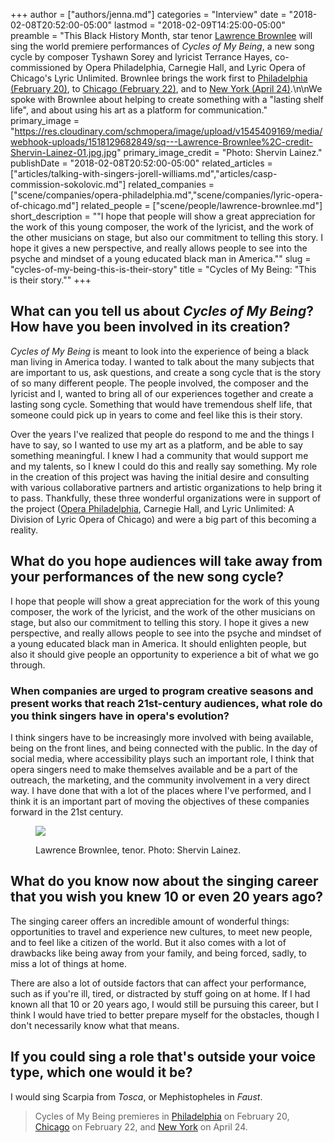 +++
author = ["authors/jenna.md"]
categories = "Interview"
date = "2018-02-08T20:52:00-05:00"
lastmod = "2018-02-09T14:25:00-05:00"
preamble = "This Black History Month, star tenor [Lawrence Brownlee](/scene/people/lawrence-brownlee/) will sing the world premiere performances of *Cycles of My Being*, a new song cycle by composer Tyshawn Sorey and lyricist Terrance Hayes, co-commissioned by Opera Philadelphia, Carnegie Hall, and Lyric Opera of Chicago's Lyric Unlimited. Brownlee brings the work first to [Philadelphia (February 20)](https://www.operaphila.org/whats-on/events/recitals/2018/cycles-of-my-being/), to [Chicago (February 22)](https://www.lyricopera.org/cyclesofmybeing?gclid=EAIaIQobChMIjtKBoLSX2QIVzrXACh1UqgYFEAAYASAAEgLfHvD_BwE), and to [New York (April 24)](https://www.carnegiehall.org/Calendar/2018/04/24/LAWRENCE-BROWNLEE-MYRA-HUANG-0730PM).\n\nWe spoke with Brownlee about helping to create something with a \"lasting shelf life\", and about using his art as a platform for communication."
primary_image = "https://res.cloudinary.com/schmopera/image/upload/v1545409169/media/webhook-uploads/1518129682849/sq---Lawrence-Brownlee%2C-credit-Shervin-Lainez-01.jpg.jpg"
primary_image_credit = "Photo: Shervin Lainez."
publishDate = "2018-02-08T20:52:00-05:00"
related_articles = ["articles/talking-with-singers-jorell-williams.md","articles/casp-commission-sokolovic.md"]
related_companies = ["scene/companies/opera-philadelphia.md","scene/companies/lyric-opera-of-chicago.md"]
related_people = ["scene/people/lawrence-brownlee.md"]
short_description = "&quot;I hope that people will show a great appreciation for the work of this young composer, the work of the lyricist, and the work of the other musicians on stage, but also our commitment to telling this story. I hope it gives a new perspective, and really allows people to see into the psyche and mindset of a young educated black man in America.&quot;"
slug = "cycles-of-my-being-this-is-their-story"
title = "Cycles of My Being: &quot;This is their story.&quot;"
+++

## What can you tell us about *Cycles of My Being*? How have you been involved in its creation?
 
*Cycles of My Being* is meant to look into the experience of being a black man living in America today. I wanted to talk about the many subjects that are important to us, ask questions, and create a song cycle that is the story of so many different people. The people involved, the composer and the lyricist and I, wanted to bring all of our experiences together and create a lasting song cycle. Something that would have tremendous shelf life, that someone could pick up in years to come and feel like this is their story.
 
Over the years I've realized that people do respond to me and the things I have to say, so I wanted to use my art as a platform, and be able to say something meaningful. I knew I had a community that would support me and my talents, so I knew I could do this and really say something. My role in the creation of this project was having the initial desire and consulting with various collaborative partners and artistic organizations to help bring it to pass. Thankfully, these three wonderful organizations were in support of the project ([Opera Philadelphia](/scene/people/opera-philadelphia/), Carnegie Hall, and Lyric Unlimited: A Division of Lyric Opera of Chicago) and were a big part of this becoming a reality.
 
## What do you hope audiences will take away from your performances of the new song cycle?
 
I hope that people will show a great appreciation for the work of this young composer, the work of the lyricist, and the work of the other musicians on stage, but also our commitment to telling this story. I hope it gives a new perspective, and really allows people to see into the psyche and mindset of a young educated black man in America. It should enlighten people, but also it should give people an opportunity to experience a bit of what we go through.

### When companies are urged to program creative seasons and present works that reach 21st-century audiences, what role do you think singers have in opera's evolution?
 
I think singers have to be increasingly more involved with being available, being on the front lines, and being connected with the public. In the day of social media, where accessibility plays such an important role, I think that opera singers need to make themselves available and be a part of the outreach, the marketing, and the community involvement in a very direct way. I have done that with a lot of the places where I've performed, and I think it is an important part of moving the objectives of these companies forward in the 21st century.

<figure data-type="image">

![](https://res.cloudinary.com/schmopera/image/upload/v1545409169/media/webhook-uploads/1518129891218/Lawrence-Brownlee%2C-credit-Shervin-Lainez-04.jpg.jpg)
<figcaption>Lawrence Brownlee, tenor. Photo: Shervin Lainez.</figcaption>
</figure>

## What do you know now about the singing career that you wish you knew 10 or even 20 years ago?

The singing career offers an incredible amount of wonderful things: opportunities to travel and experience new cultures, to meet new people, and to feel like a citizen of the world. But it also comes with a lot of drawbacks like being away from your family, and being forced, sadly, to miss a lot of things at home. 

There are also a lot of outside factors that can affect your performance, such as if you're ill, tired, or distracted by stuff going on at home. If I had known all that 10 or 20 years ago, I would still be pursuing this career, but I think I would have tried to better prepare myself for the obstacles, though I don't necessarily know what that means.

## If you could sing a role that's outside your voice type, which one would it be?
 
I would sing Scarpia from *Tosca*, or Mephistopheles in *Faust*.

>Cycles of My Being premieres in [Philadelphia](https://www.operaphila.org/whats-on/events/recitals/2018/cycles-of-my-being/) on February 20, [Chicago](https://www.lyricopera.org/cyclesofmybeing?gclid=EAIaIQobChMIjtKBoLSX2QIVzrXACh1UqgYFEAAYASAAEgLfHvD_BwE) on February 22, and [New York](https://www.carnegiehall.org/Calendar/2018/04/24/LAWRENCE-BROWNLEE-MYRA-HUANG-0730PM) on April 24. 
